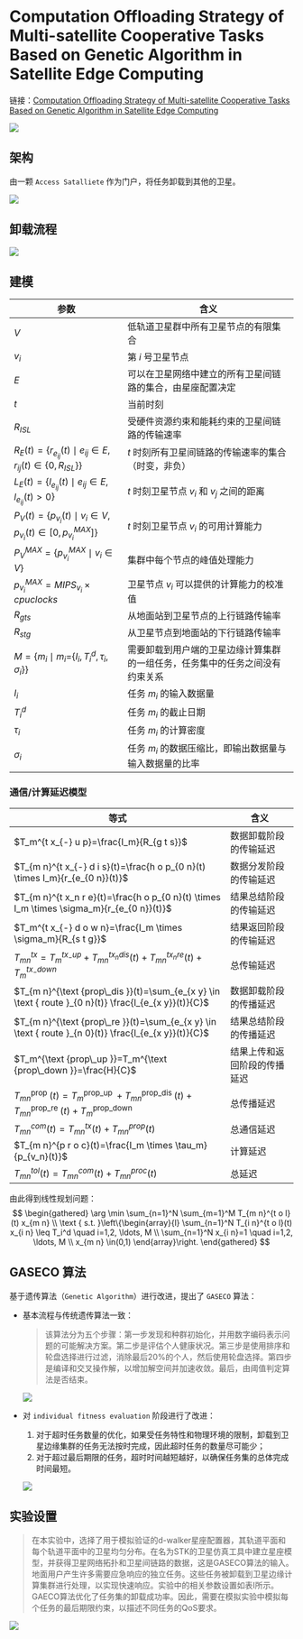 # Computation Offloading Strategy of Multi-satellite Cooperative Tasks Based on Genetic Algorithm in Satellite Edge Computing

链接：[Computation Offloading Strategy of Multi-satellite Cooperative Tasks Based on Genetic Algorithm in Satellite Edge Computing](https://ieeexplore.ieee.org/abstract/document/8689224)

![](imgs/GASECO/img1.png)

## 架构

由一颗 `Access Satalliete` 作为门户，将任务卸载到其他的卫星。

![](imgs/GASECO/img2.png)

## 卸载流程

![](imgs/GASECO/img3.png)

## 建模

|参数|含义|
|---|---|
|$V$|低轨道卫星群中所有卫星节点的有限集合|
|$v_i$|第 $i$ 号卫星节点|
|$E$|可以在卫星网络中建立的所有卫星间链路的集合，由星座配置决定|
|$t$|当前时刻|
|$R_{I S L}$|受硬件资源约束和能耗约束的卫星间链路的传输速率|
|$R_E(t)=\left\{r_{e_{i j}}(t) \mid e_{i j} \in E, r_{i j}(t) \in\left\{0, R_{I S L}\right\}\right\}$|$t$ 时刻所有卫星间链路的传输速率的集合（时变，非负）|
|$L_E(t)=\left\{l_{e_{i j}}(t) \mid e_{i j} \in E, l_{e_{i j}}(t)>0\right\}$|$t$ 时刻卫星节点 $v_i$ 和 $v_j$ 之间的距离|
|$P_V(t)=\left\{p_{v_i}(t) \mid v_i \in V, p_{v_i}(t) \in\left[0, p_{v_i}^{M A X}\right]\right\}$|$t$ 时刻卫星节点 $v_i$ 的可用计算能力|
|$P_V^{M A X}=\left\{p_{v_i}^{M A X} \mid v_i \in V\right\}$|集群中每个节点的峰值处理能力|
|$p_{v_i}^{M A X}=M I P S_{v_i} \times cpuclocks$|卫星节点 $v_i$ 可以提供的计算能力的校准值|
|$R_{gts}$|从地面站到卫星节点的上行链路传输率|
|$R_{stg}$|从卫星节点到地面站的下行链路传输率|
|$M=\left\{m_{i} \mid m_i=\right.\left.\left\{I_i, T_i^d, \tau_i, \sigma_i\right\}\right\}$|需要卸载到用户端的卫星边缘计算集群的一组任务，任务集中的任务之间没有约束关系|
|$I_i$|任务 $m_i$ 的输入数据量|
|$T_i^d$|任务 $m_i$ 的截止日期|
|$\tau_i$|任务 $m_i$ 的计算密度|
|$\sigma_i$|任务 $m_i$ 的数据压缩比，即输出数据量与输入数据量的比率|

### 通信/计算延迟模型

|等式|含义|
|---|---|
| $T_m^{t x_{-} u p}=\frac{I_m}{R_{g t s}}$  | 数据卸载阶段的传输延迟 |
| $T_{m n}^{t x_{-} d i s}(t)=\frac{h o p_{0 n}(t) \times I_m}{r_{e_{0 n}}(t)}$ | 数据分发阶段的传输延迟  |
| $T_{m n}^{t x_n r e}(t)=\frac{h o p_{0 n}(t) \times I_m \times \sigma_m}{r_{e_{0 n}}(t)}$ |结果总结阶段的传输延迟|
| $T_m^{t x_{-} d o w n}=\frac{I_m \times \sigma_m}{R_{s t g}}$ | 结果返回阶段的传输延迟 |
| $T_{m n}^{t x}=T_m^{t x_{-} u p}+T_{m n}^{t x_n d i s}(t)+T_{m n}^{t x_n r e}(t)+T_m^{t x_{-} d o w n}$ | 总传输延迟 |
|$T_{m n}^{\text {prop\_dis }}(t)=\sum_{e_{x y} \in \text { route }_{0 n}(t)} \frac{l_{e_{x y}}(t)}{C}$|数据卸载阶段的传播延迟|
|$T_{m n}^{\text {prop\_re }}(t)=\sum_{e_{x y} \in \text { route }_{n 0}(t)} \frac{l_{e_{x y}}(t)}{C}$|结果总结阶段的传播延迟|
|$T_m^{\text {prop\_up }}=T_m^{\text {prop\_down }}=\frac{H}{C}$|结果上传和返回阶段的传播延迟|
|$T_{m n}^{\text {prop }}(t)=T_m^{\text {prop\_up }}+T_{m n}^{\text {prop\_dis }}(t)+T_{m n}^{\text {prop\_re }}(t)+T_m^{\text {prop\_down }}$|总传播延迟|
|$T_{m n}^{c o m}(t)=T_{m n}^{t x}(t)+T_{m n}^{p r o p}(t)$|总通信延迟|
|$T_{m n}^{p r o c}(t)=\frac{I_m \times \tau_m}{p_{v_n}(t)}$|计算延迟|
|$T_{m n}^{tol}(t)=T_{m n}^{c o m}(t)+T_{m n}^{p r o c}(t)$|总延迟|

由此得到线性规划问题：
$$
\begin{gathered}
\arg \min \sum_{n=1}^N \sum_{m=1}^M T_{m n}^{t o l}(t) x_{m n} \\
\text { s.t. }\left\{\begin{array}{l}
\sum_{n=1}^N T_{i n}^{t o l}(t) x_{i n} \leq T_i^d \quad i=1,2, \ldots, M \\
\sum_{n=1}^N x_{i n}=1 \quad i=1,2, \ldots, M \\
x_{m n} \in(0,1)
\end{array}\right.
\end{gathered}
$$

## GASECO 算法

基于遗传算法（`Genetic Algorithm`）进行改进，提出了 `GASECO` 算法：

+ 基本流程与传统遗传算法一致：

  > 该算法分为五个步骤：第一步发现和种群初始化，并用数字编码表示问题的可能解决方案。第二步是评估个人健康状况。第三步是使用排序和轮盘选择进行过滤，消除最后20%的个人，然后使用轮盘选择。第四步是编译和交叉操作解，以增加解空间并加速收敛。最后，由阈值判定算法是否结束。
  
    ![](imgs/GASECO/img4.png)
  
+ 对 `individual fitness evaluation` 阶段进行了改进：
  1. 对于超时任务数量的优化，如果受任务特性和物理环境的限制，卸载到卫星边缘集群的任务无法按时完成，因此超时任务的数量尽可能少；
  2. 对于超过最后期限的任务，超时时间越短越好，以确保任务集的总体完成时间最短。
  
  ![](imgs/GASECO/img5.png)
  
## 实验设置

> 在本实验中，选择了用于模拟验证的d-walker星座配置器，其轨道平面和每个轨道平面中的卫星均匀分布。在名为STK的卫星仿真工具中建立星座模型，并获得卫星网络拓扑和卫星间链路的数据，这是GASECO算法的输入。地面用户产生许多需要应急响应的独立任务。这些任务被卸载到卫星边缘计算集群进行处理，以实现快速响应。实验中的相关参数设置如表I所示。GAECO算法优化了任务集的卸载成功率。因此，需要在模拟实验中模拟每个任务的最后期限约束，以描述不同任务的QoS要求。

![](imgs/GASECO/img6.png)